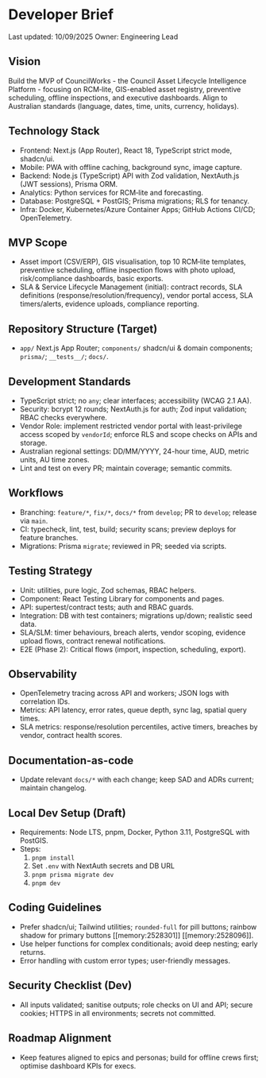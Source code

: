 # Developer Brief

Last updated: 10/09/2025
Owner: Engineering Lead

## Vision
Build the MVP of CouncilWorks - the Council Asset Lifecycle Intelligence Platform - focusing on RCM‑lite, GIS-enabled asset registry, preventive scheduling, offline inspections, and executive dashboards. Align to Australian standards (language, dates, time, units, currency, holidays).

## Technology Stack
- Frontend: Next.js (App Router), React 18, TypeScript strict mode, shadcn/ui.
- Mobile: PWA with offline caching, background sync, image capture.
- Backend: Node.js (TypeScript) API with Zod validation, NextAuth.js (JWT sessions), Prisma ORM.
- Analytics: Python services for RCM‑lite and forecasting.
- Database: PostgreSQL + PostGIS; Prisma migrations; RLS for tenancy.
- Infra: Docker, Kubernetes/Azure Container Apps; GitHub Actions CI/CD; OpenTelemetry.

## MVP Scope
- Asset import (CSV/ERP), GIS visualisation, top 10 RCM‑lite templates, preventive scheduling, offline inspection flows with photo upload, risk/compliance dashboards, basic exports.
- SLA & Service Lifecycle Management (initial): contract records, SLA definitions (response/resolution/frequency), vendor portal access, SLA timers/alerts, evidence uploads, compliance reporting.

## Repository Structure (Target)
- `app/` Next.js App Router; `components/` shadcn/ui & domain components; `prisma/`; `__tests__/`; `docs/`.

## Development Standards
- TypeScript strict; no `any`; clear interfaces; accessibility (WCAG 2.1 AA).
- Security: bcrypt 12 rounds; NextAuth.js for auth; Zod input validation; RBAC checks everywhere.
- Vendor Role: implement restricted vendor portal with least-privilege access scoped by `vendorId`; enforce RLS and scope checks on APIs and storage.
- Australian regional settings: DD/MM/YYYY, 24-hour time, AUD, metric units, AU time zones.
- Lint and test on every PR; maintain coverage; semantic commits.

## Workflows
- Branching: `feature/*`, `fix/*`, `docs/*` from `develop`; PR to `develop`; release via `main`.
- CI: typecheck, lint, test, build; security scans; preview deploys for feature branches.
- Migrations: Prisma `migrate`; reviewed in PR; seeded via scripts.

## Testing Strategy
- Unit: utilities, pure logic, Zod schemas, RBAC helpers.
- Component: React Testing Library for components and pages.
- API: supertest/contract tests; auth and RBAC guards.
- Integration: DB with test containers; migrations up/down; realistic seed data.
- SLA/SLM: timer behaviours, breach alerts, vendor scoping, evidence upload flows, contract renewal notifications.
- E2E (Phase 2): Critical flows (import, inspection, scheduling, export).

## Observability
- OpenTelemetry tracing across API and workers; JSON logs with correlation IDs.
- Metrics: API latency, error rates, queue depth, sync lag, spatial query times.
- SLA metrics: response/resolution percentiles, active timers, breaches by vendor, contract health scores.

## Documentation-as-code
- Update relevant `docs/*` with each change; keep SAD and ADRs current; maintain changelog.

## Local Dev Setup (Draft)
- Requirements: Node LTS, pnpm, Docker, Python 3.11, PostgreSQL with PostGIS.
- Steps:
  1. `pnpm install`
  2. Set `.env` with NextAuth secrets and DB URL
  3. `pnpm prisma migrate dev`
  4. `pnpm dev`

## Coding Guidelines
- Prefer shadcn/ui; Tailwind utilities; `rounded-full` for pill buttons; rainbow shadow for primary buttons [[memory:2528301]] [[memory:2528096]].
- Use helper functions for complex conditionals; avoid deep nesting; early returns.
- Error handling with custom error types; user-friendly messages.

## Security Checklist (Dev)
- All inputs validated; sanitise outputs; role checks on UI and API; secure cookies; HTTPS in all environments; secrets not committed.

## Roadmap Alignment
- Keep features aligned to epics and personas; build for offline crews first; optimise dashboard KPIs for execs.
